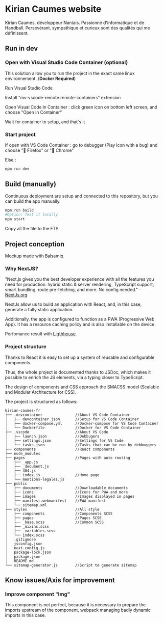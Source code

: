 # Kirian Caumes website

Kirian Caumes, développeur Nantais. Passionné d'informatique et de Handball. Persévérant, sympathique et curieux sont des qualités qui me définissent.

## Run in dev

### Open with Visual Studio Code Container (optional)

This solution allow you to run the project in the exact same linux environnement. (**Docker Required**)

Run Visual Studio Code

Install "ms-vscode-remote.remote-containers" extension

Open Visual Code in Container : click green icon on bottom left screen, and choose "Open in Container"

Wait for container to setup, and that's it

### Start project

If open with VS Code Container : go to debugger (Play Icon with a bug) and choose "🦊 Firefox" or "🌈 Chrome"

Else :

```sh
npm run dev
```

## Build (manually)

Continuous deployment are setup and connected to this repository, but you can build the app manually.

```sh
npm run build
#Option: Test it locally
npm start
```

Copy all the file to the FTP.

## Project conception

[Mockup](https://user-images.githubusercontent.com/24525092/109560396-1d6cde80-7adc-11eb-9ddc-0cbcbd839492.png) made with Balsamiq.

### Why NextJS?

"Next.js gives you the best developer experience with all the features you need for production: hybrid static & server rendering, TypeScript support, smart bundling, route pre-fetching, and more. No config needed." - [NextJs.org](https://nextjs.org/)

NextJs allow us to build an application with React, and, in this case, generate a fully static application.

Additionally, the app is configured to function as a PWA (Progressive Web App). It has a resource caching policy and is also installable on the device.

Perfomance result with [Ligthhouse](https://user-images.githubusercontent.com/24525092/109560396-1d6cde80-7adc-11eb-9ddc-0cbcbd839492.png).

### Project structure

Thanks to React it is easy to set up a system of reusable and configurable components.

Thus, the whole project is documented thanks to JSDoc, which makes it possible to enrich the JS elements, via a typing closer to TypeScript.

The design of components and CSS approach the SMACSS model (Scalable and Modular Architecture for CSS).

The project is structured as follows:

```
kirian-caumes-fr
├── .devcontainer               //About VS Code Container
│   ├── devcontainer.json       //Setup for VS Code Container
│   ├── docker-compose.yml      //Docker-compose for VS Code Container
│   └── Dockerfile              //Docker for VS Code Container
├── .vscode                     //About VS Code
│   ├── launch.json             //Debbugers
│   ├── settings.json           //Settings for VS Code
│   └── tasks.json              //Tasks that can be run by debbuggers
├── components                  //React components
├── node_modules
├── pages                       //Pages with auto routing
│   ├── _app.js
│   ├── _document.js
│   ├── 404.js
│   ├── index.js                //Home page
│   └── mentions-legales.js
├── public
│   ├── documents               //Downloadable documents
│   ├── icons                   //Icons for PWA and more
│   ├── images                  //Images displayed in pages
│   ├── manifest.webmanifest    //PWA manifest
│   └── sitemap.xml
├── styles                      //All style
│   ├── components              //Components SCSS
│   ├── pages                   //Pages SCSS
│   ├── _base.scss              //Common SCSS
│   ├── _mixins.scss
│   ├── _variables.scss         
│   └── index.scss
│   .gitignore
│   jsconfig.json
│   next.config.js
│   package-lock.json
│   package.json
│   README.md
└── sitemap-generator.js        //Script to generate sitemap
```

## Know issues/Axis for improvement

### Improve component "Img"

This component is not perfect, because it is necessary to prepare the imports upstream of the component, webpack managing badly dynamic imports in this case.
